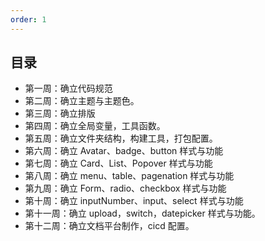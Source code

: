 ```yaml
---
order: 1
---
```


## 目录

- 第一周：确立代码规范
- 第二周：确立主题与主题色。
- 第三周：确立排版
- 第四周：确立全局变量，工具函数。
- 第五周：确立文件夹结构，构建工具，打包配置。
- 第六周：确立 Avatar、badge、button 样式与功能
- 第七周：确立 Card、List、Popover 样式与功能
- 第八周：确立 menu、table、pagenation 样式与功能
- 第九周：确立 Form、radio、checkbox 样式与功能
- 第十周：确立 inputNumber、input、select 样式与功能
- 第十一周：确立 upload，switch，datepicker 样式与功能。
- 第十二周：确立文档平台制作，cicd 配置。
